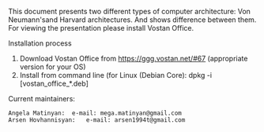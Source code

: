 This document presents two different types of computer architecture: Von Neumann'sand Harvard architectures. And shows difference between them. For viewing the presentation please install Vostan Office.

   
   Installation process
   
   1. Download Vostan Office from https://ggg.vostan.net/#67 (appropriate version 
      for your OS)
   2. Install from command line (for Linux (Debian Core): 
      dpkg -i [vostan_office_*.deb]


   Current maintainers:

	Angela Matinyan:  e-mail: mega.matinyan@gmail.com 
	Arsen Hovhannisyan:   e-mail: arsen1994t@gmail.com
